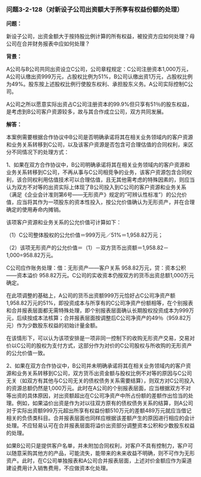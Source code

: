 ### 问题3-2-128（对新设子公司出资额大于所享有权益份额的处理）

**问题：**

新设子公司，出资金额大于按持股比例计算的所有权益，被投资方应如何处理？母公司在合并财务报表中应如何处理？

**背景：**

A公司与B公司共同出资设立C公司，公司章程规定：C公司注册资本1,000万元，A公司认缴出资999万元，占股权比例为51%，B公司认缴出资1万元，占股权比例为49%。股东按上述股权比例行使股东权利、承担股东义务。A公司实际控制C公司。

A公司之所以愿意实际出资占C公司注册资本的99.9%但只享有51％的股东权益，是考虑到B公司客户资源较多，故与其合作成立公司，双方共同发展。

**解答：**

本案例需要根据合作协议中B公司是否明确承诺将其在相关业务领域内的客户资源和业务关系转移到C公司，以及该客户资源是否包含可合理估值的合同权利，来区分不同情况下的处理方式：

1、如果在双方合作协议中，B公司明确承诺将其在相关业务领域内的客户资源和业务关系转移到C公司，不再从事与C公司相竞争的业务，该客户资源包含合同权利，该合同权利用估值技术可以合理估值，且无其他需考虑的特殊因素的，则应当认为双方不对等的出资实际上体现了B公司投入到C公司的客户资源和业务关系（满足《企业会计准则第6号——无形资产》规定的“可辨认性标准”）的公允价值，应当将其作为一项股东的资本性投入，按公允价值确认为无形资产，并在合理确定的使用寿命内摊销。

该项客户资源和业务关系的公允价值可计算如下：

（1）C公司整体股权的公允价值＝999万元／51%＝1,958.82万元；

（2）该项无形资产的公允价值＝（1）－双方货币出资额＝1,958.82－1,000=958.82万元。

C公司应作账务处理：借：无形资产——客户关系 958.82万元，贷：资本公积——资本溢价
958.82万元。C公司的实收资本仍按双方的货币出资总额1,000万元确定。

在此项调整的基础上，A公司的货币出资额999万元恰好占C公司净资产额1,958.82万元的51%，即投资成本与所享有的C公司净资产份额相等，在个别报表和合并报表层面都无需特殊处理，即个别报表层面确认长期股权投资成本为999万元，后续按成本法核算；合并报表层面按调整后C公司净资产的49％（959.82万元）作为少数股东权益的初始计量金额。

在该情形下，可以认为该项安排是一项非同一控制下的收购无形资产交易，交易对价以C公司的股权为支付方式，这部分作为对价的C公司股权与所收购的无形资产的公允价值一致。

2、如果在双方合作协议中，B公司并未明确承诺将其在相关业务领域内的客户资源和业务关系转移到C公司，双方货币出资金额与股权比例不对等的原因与C公司无关（如双方有其他与C公司无关的债权债务关系需要结算），则双方对C公司投入的资源总额仍然是1,000万元。此时在A公司的个别报表层面，应当根据双方不对等出资的具体原因，对出资额超出在C公司净资产中所占份额的差额作出恰当的处理。例如，如果溢价出资是作为对以往双方原有的债权债务关系的结算，则A公司对于实际出资额999万元超出所享有权益份额510万元的差额489万元就应当借记相关的负债类科目。合并报表层面也同样应根据该差额产生的原因进行相应的会计处理。不应轻易认可在合并报表层面将溢价出资部分调整资本公积和少数股东权益的处理。

如果B公司只是提供客户名单，并未附加合同权利，对客户不具有控制力，客户可以随意采购其他方的产品，可能流失，能带来的未来收益不明确，则不可作为无形资产。此时，在C公司单独报表和A公司合并报表层面，上述对价金额应作为渠道建设费用计入销售费用，不应做资本化处理。